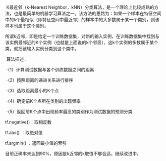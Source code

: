 ​	K最近邻（k-Nearest Neighbor，kNN）分类算法，是一个理论上比较成熟的方法，也是最简单的机器学习算法之一。该方法的思路为：如果一个样本在特征空间中的k个最相似（即特征空间中最近邻）的样本中的大多数属于某一个类别，则该样本也属于这个类别。	

​	所谓k近邻，即是给定一个训练数据集，对新的输入实例，在训练数据集中找到与该实例最邻近的K个实例（也就是上面说的k个邻居），这k个实例的多数属于某个类，就把该输入实例分类到这个类中。 

​	算法描述：

​	·（1）计算测试数据与各个训练数据之间的距离

​	·（2）按照距离的递进关系进行排序

​	·（3）选取距离最小的K个点

​	·（4）确定前K个点所在类别的出现频率

​	·（5）返回前K个点中出现频率最高的类别作为测试数据的预测分类

tf.negative()：取相反数

tf.abs()         ：取绝对值

tf.argmin()   ：返回最小值的索引

目前正确率未达到90%，原因是k近邻的k取值不够合适，继续改进中。